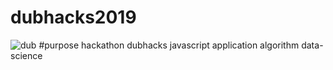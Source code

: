 # dubhacks2019

![dub](https://en.wikipedia.org/wiki/University_of_Washington)
#purpose
hackathon dubhacks javascript application algorithm data-science
